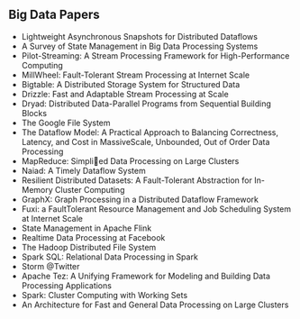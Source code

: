 <h2> Big Data Papers </h2>



<ul>

                             

 <li><a target="_blank" href="https://github.com/manjunath5496/Big-Data-Papers/blob/master/bip(1).pdf" style="text-decoration:none;">Lightweight Asynchronous Snapshots for Distributed Dataflows</a></li>

 <li><a target="_blank" href="https://github.com/manjunath5496/Big-Data-Papers/blob/master/bip(2).pdf" style="text-decoration:none;">A Survey of State Management in Big Data Processing Systems</a></li>

<li><a target="_blank" href="https://github.com/manjunath5496/Big-Data-Papers/blob/master/bip(3).pdf" style="text-decoration:none;">Pilot-Streaming: A Stream Processing Framework for High-Performance Computing</a></li>
 <li><a target="_blank" href="https://github.com/manjunath5496/Big-Data-Papers/blob/master/bip(4).pdf" style="text-decoration:none;">MillWheel: Fault-Tolerant Stream Processing at Internet Scale</a></li>                              
<li><a target="_blank" href="https://github.com/manjunath5496/Big-Data-Papers/blob/master/bip(5).pdf" style="text-decoration:none;">Bigtable: A Distributed Storage System for Structured Data</a></li>
<li><a target="_blank" href="https://github.com/manjunath5496/Big-Data-Papers/blob/master/bip(6).pdf" style="text-decoration:none;">Drizzle: Fast and Adaptable Stream Processing at Scale</a></li>
 <li><a target="_blank" href="https://github.com/manjunath5496/Big-Data-Papers/blob/master/bip(7).pdf" style="text-decoration:none;">Dryad: Distributed Data-Parallel Programs from Sequential Building Blocks</a></li>

 <li><a target="_blank" href="https://github.com/manjunath5496/Big-Data-Papers/blob/master/bip(8).pdf" style="text-decoration:none;"> The Google File System </a></li>
   <li><a target="_blank" href="https://github.com/manjunath5496/Big-Data-Papers/blob/master/bip(9).pdf" style="text-decoration:none;">The Dataflow Model: A Practical Approach to Balancing Correctness, Latency, and Cost in MassiveScale, Unbounded, Out of Order Data Processing</a></li>
  
   
 <li><a target="_blank" href="https://github.com/manjunath5496/Big-Data-Papers/blob/master/bip(10).pdf" style="text-decoration:none;">MapReduce: Simplied Data Processing on Large Clusters </a></li>                              
<li><a target="_blank" href="https://github.com/manjunath5496/Big-Data-Papers/blob/master/bip(11).pdf" style="text-decoration:none;">Naiad: A Timely Dataflow System</a></li>
<li><a target="_blank" href="https://github.com/manjunath5496/Big-Data-Papers/blob/master/bip(12).pdf" style="text-decoration:none;">Resilient Distributed Datasets: A Fault-Tolerant Abstraction for In-Memory Cluster Computing</a></li>
<li><a target="_blank" href="https://github.com/manjunath5496/Big-Data-Papers/blob/master/bip(13).pdf" style="text-decoration:none;">GraphX: Graph Processing in a Distributed Dataflow Framework</a></li>

<li><a target="_blank" href="https://github.com/manjunath5496/Big-Data-Papers/blob/master/bip(14).pdf" style="text-decoration:none;">Fuxi: a FaultTolerant
Resource Management and Job Scheduling System at Internet Scale</a></li>
                              
<li><a target="_blank" href="https://github.com/manjunath5496/Big-Data-Papers/blob/master/bip(15).pdf" style="text-decoration:none;">State Management in Apache Flink</a></li>

<li><a target="_blank" href="https://github.com/manjunath5496/Big-Data-Papers/blob/master/bip(16).pdf" style="text-decoration:none;">Realtime Data Processing at Facebook</a></li>

  <li><a target="_blank" href="https://github.com/manjunath5496/Big-Data-Papers/blob/master/bip(17).pdf" style="text-decoration:none;">The Hadoop Distributed File System</a></li>   
  
<li><a target="_blank" href="https://github.com/manjunath5496/Big-Data-Papers/blob/master/bip(18).pdf" style="text-decoration:none;">Spark SQL: Relational Data Processing in Spark</a></li> 

  
<li><a target="_blank" href="https://github.com/manjunath5496/Big-Data-Papers/blob/master/bip(19).pdf" style="text-decoration:none;">Storm @Twitter</a></li> 

<li><a target="_blank" href="https://github.com/manjunath5496/Big-Data-Papers/blob/master/bip(20).pdf" style="text-decoration:none;">Apache Tez: A Unifying Framework for Modeling and Building Data Processing Applications</a></li>

<li><a target="_blank" href="https://github.com/manjunath5496/Big-Data-Papers/blob/master/bip(21).pdf" style="text-decoration:none;">Spark: Cluster Computing with Working Sets</a></li>
<li><a target="_blank" href="https://github.com/manjunath5496/Big-Data-Papers/blob/master/bip(22).pdf" style="text-decoration:none;">An Architecture for Fast and General Data Processing on Large Clusters</a></li> 
 </ul>
 
 
